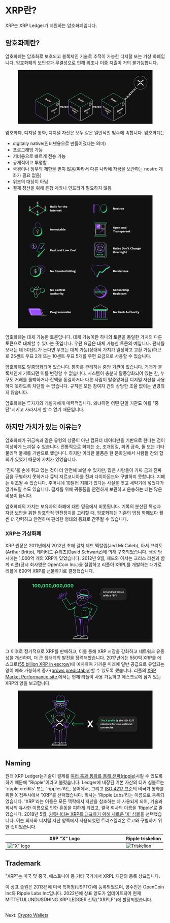 # XRP란?

XRP는 XRP Ledger가 지원하는 암호화폐입니다.

&#x20;

## 암호화폐란?

암호화폐는 암호화로 보호되고 블록체인 기술로 추적이 가능한 디지털 또는 가상 화폐입니다. 암호화폐의 보안성과 무결성으로 인해 위조나 이중 지출이 거의 불가능합니다.

<figure><img src="../.gitbook/assets/image (15).png" alt=""><figcaption></figcaption></figure>

암호화폐, 디지털 통화, 디지털 자산은 모두 같은 일반적인 범주에 속합니다. 암호화폐는

* digitally native(인터넷용으로 만들어졌다는 의미)
* 프로그래밍 가능
* 저비용으로 빠르게 전송 가능
* 공개적이고 투명함
* 국경이나 정부의 제한을 받지 않음(따라서 다른 나라에 자금을 보관하는 nostro 계좌가 필요 없음)
* 위조의 대상이 아님
* 결제 정산을 위해 은행 계좌나 인프라가 필요하지 않음

<figure><img src="../.gitbook/assets/image (16).png" alt=""><figcaption></figcaption></figure>

암호화폐는 대체 가능한 토큰입니다. 대체 가능이란 하나의 토큰을 동일한 가치의 다른 토큰으로 대체할 수 있다는 뜻입니다. 우편 요금은 대체 가능한 토큰의 예입니다. 편지를 보내는 데 50센트가 든다면 우표는 대체 가능(상대적 가치가 일정하고 교환 가능)하므로 25센트 우표 2개 또는 10센트 우표 5개를 우편 요금으로 사용할 수 있습니다.

암호화폐도 탈중앙화되어 있습니다. 통화를 관리하는 중앙 기관이 없습니다. 거래가 블록체인에 기록되면 이를 변경할 수 없습니다. 시스템이 충분히 탈중앙화되어 있는 한, 누구도 거래를 롤백하거나 잔액을 동결하거나 다른 사람이 탈중앙화된 디지털 자산을 사용하지 못하도록 차단할 수 없습니다. 규칙은 모든 참여자 간의 상당한 조율 없이는 변경되지 않습니다.

암호화폐는 투자자와 개발자에게 매력적입니다. 왜냐하면 어떤 단일 기관도 이를 "중단"시키고 사라지게 할 수 없기 때문입니다.



## 하지만 가치가 있는 이유는?

암호화폐가 귀금속과 같은 유형의 상품이 아닌 컴퓨터 데이터만을 기반으로 한다는 점이 이상하게 느껴질 수 있습니다. 전통적으로 화폐는 소, 조개껍질, 희귀 금속, 돌 또는 기타 물리적 물체를 기반으로 했습니다. 하지만 이러한 물품은 한 문화권에서 사람들 간의 합의가 있었기 때문에 가치가 있었습니다.

'진짜'를 손에 쥐고 있는 것이 더 안전해 보일 수 있지만, 많은 사람들이 가짜 금과 진짜 금을 구별하지 못하거나 큐빅 지르코니아를 진짜 다이아몬드와 구별하지 못합니다. 지폐는 위조될 수 있습니다. 주머니에 10달러 지폐가 있다는 사실을 잊고 세탁기에 넣었다가 망가뜨릴 수도 있습니다. 결제를 위해 귀중품을 안전하게 보관하고 운송하는 데는 많은 비용이 듭니다.

암호화폐의 가치는 보유자의 화폐에 대한 믿음에서 비롯됩니다. 기록의 분산된 특성과 자금 보안을 위한 암호학적 안전장치를 고려할 때, 암호화폐는 기존의 법정 화폐보다 훨씬 더 강력하고 안전하며 편리한 형태의 통화로 간주될 수 있습니다.

### XRP는 가상화폐 <a href="#xrp-is-cryptocurrency" id="xrp-is-cryptocurrency"></a>

XRP 원장은 2011년에서 2012년 초에 걸쳐 제드 맥칼렙(Jed McCaleb), 아서 브리토(Arthur Britto), 데이비드 슈워츠(David Schwartz)에 의해 구축되었습니다. 생성 당시에는 1,000억 개의 XRP가 있었습니다. 2012년 9월, 제드와 아서는 크리스 라센과 함께 리플(당시 회사명은 OpenCoin Inc.)을 설립하고 리플이 XRPL를 개발하는 대가로 리플에 800억 XRP를 선물하기로 결정했습니다.

<figure><img src="../.gitbook/assets/image (18).png" alt=""><figcaption></figcaption></figure>

그 이후로 정기적으로 XRP를 판매하고, 이를 통해 XRP 시장을 강화하고 네트워크 유동성을 개선하며, 더 큰 생태계의 발전을 장려해왔습니다. 2017년에는 550억 XRP를 에스크로([55 billion XRP in escrow](https://ripple.com/insights/ripple-escrows-55-billion-xrp-for-supply-predictability/?\_\_hstc=78174987.2efa7ff4419289bab26a42d2f43d166e.1692594357676.1695706637747.1695710650965.66&\_\_hssc=78174987.3.1695710650965&\_\_hsfp=3714732116))에 예치하여 가까운 미래에 일반 공급으로 유입되는 양이 예측 가능하게 증가([grows predictably](https://ripple.com/insights/ripple-to-place-55-billion-xrp-in-escrow-to-ensure-certainty-into-total-xrp-supply/?\_\_hstc=78174987.2efa7ff4419289bab26a42d2f43d166e.1692594357676.1695706637747.1695710650965.66&\_\_hssc=78174987.3.1695710650965&\_\_hsfp=3714732116))할 수 있도록 했습니다. 리플의 [XRP Market Performance site ](https://ripple.com/xrp/?\_\_hstc=78174987.2efa7ff4419289bab26a42d2f43d166e.1692594357676.1695706637747.1695710650965.66&\_\_hssc=78174987.3.1695710650965&\_\_hsfp=3714732116)에서는 현재 리플이 사용 가능하고 에스크로에 잠겨 있는 XRP의 양을 보고합니다.

<figure><img src="../.gitbook/assets/image (19).png" alt=""><figcaption></figcaption></figure>

## Naming <a href="#naming" id="naming"></a>

원래 XRP Ledger는기술이 결제를 [여러 홉과 통화를 통해 전파(ripple)](../concepts/undefined-2/rippling.md)시킬 수 있도록 하기 때문에 "Ripple"이라고 불렸습니다. Ledger에 내장된 기본 자산의 티커 심볼로는 'ripple credits' 또는 'ripples'라는 용어에서, 그리고 [ISO 4217 표준](https://www.iso.org/iso-4217-currency-codes.html)의 비국가 통화를 위한 X 접두사에서 'XRP'를 선택했습니다. 회사는 'Ripple Labs'라는 이름으로 등록되었습니다. 'XRP'라는 이름은 모든 맥락에서 자산을 참조하는 데 사용되게 되어, 기술과 회사의 유사한 이름으로 인한 혼동을 피하게 되었고, 결국 회사의 이름을 'Ripple'로 줄였습니다. 2018년 5월, [커뮤니티는 XRP를 대표하기 위해 새로운 'X' 심볼](https://twitter.com/xrpsymbol/status/1006925937571713025)을 선택했습니다. 이는 회사와 디지털 자산 양쪽에서 사용되었던 트리스켈리온 로고와 구별하기 위한 것이었습니다.

<table><thead><tr><th width="359.5">XRP "X" Logo</th><th>Ripple triskelion</th></tr></thead><tbody><tr><td><img src="https://xrpl.org/assets/img/xrp-x-logo.png" alt="&#x22;X&#x22; logo"></td><td><img src="https://xrpl.org/img/ripple-triskelion.png" alt="Triskelion"></td></tr></tbody></table>

## Trademark <a href="#trademark" id="trademark"></a>

"XRP"는 미국 및 중국, 에스토니아 등 기타 국가에서 XRPL 재단의 등록 상표입니다.

이 상표 출원은 2013년에 미국 특허청(USPTO)에 등록되었으며, 양수인은 OpenCoin Inc와 Ripple Labs Inc입니다. 2022년에 상표 양도가 업데이트되어 현재 MITTETULUNDUSÜHING XRP LEDGER 신탁("XRPLF")에 할당되었습니다.

\
Next: [Crypto Wallets](https://xrpl.org/crypto-wallets.html)
